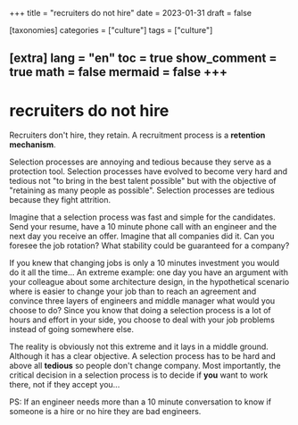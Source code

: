 +++
title = "recruiters do not hire"
date = 2023-01-31
draft = false

[taxonomies]
categories = ["culture"]
tags = ["culture"]

[extra]
lang = "en"
toc = true
show_comment = true
math = false
mermaid = false
+++
---

# recruiters do not hire

Recruiters don't hire, they retain. A recruitment process is a **retention mechanism**.

Selection processes are annoying and tedious because they serve as a protection tool. Selection processes have evolved to become very hard and tedious not "to bring in the best talent possible" but with the objective of "retaining as many people as possible". Selection processes are tedious because they fight attrition.

Imagine that a selection process was fast and simple for the candidates. Send your resume, have a 10 minute phone call with an engineer and the next day you receive an offer. Imagine that all companies did it. Can you foresee the job rotation? What stability could be guaranteed for a company?

If you knew that changing jobs is only a 10 minutes investment you would do it all the time... An extreme example: one day you have an argument with your colleague about some architecture design, in the hypothetical scenario where is easier to change your job than to reach an agreement and convince three layers of engineers and middle manager what would you choose to do? Since you know that doing a selection process is a lot of hours and effort in your side, you choose to deal with your job problems instead of going somewhere else.

The reality is obviously not this extreme and it lays in a middle ground. Although it has a clear objective. A selection process has to be hard and above all **tedious** so people don't change company. Most importantly, the critical decision in a selection process  is to decide if **you** want to work there, not if they accept you...

PS: If an engineer needs more than a 10 minute conversation to know if someone is a hire or no hire they are bad engineers. 